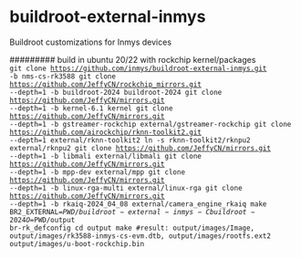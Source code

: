# buildroot-external-inmys
Buildroot customizations for Inmys devices

######### build in ubuntu 20/22 with rockchip kernel/packages
<code>
git clone https://github.com/inmys/buildroot-external-inmys.git -b nms-cs-rk3588
git clone https://github.com/JeffyCN/rockchip_mirrors.git --depth=1 -b buildroot-2024 buildroot-2024 
git clone https://github.com/JeffyCN/mirrors.git --depth=1 -b kernel-6.1 kernel
git clone https://github.com/JeffyCN/mirrors.git --depth=1 -b gstreamer-rockchip external/gstreamer-rockchip
git clone https://github.com/airockchip/rknn-toolkit2.git --depth=1 external/rknn-toolkit2
ln -s rknn-toolkit2/rknpu2 external/rknpu2
git clone https://github.com/JeffyCN/mirrors.git --depth=1 -b libmali external/libmali
git clone https://github.com/JeffyCN/mirrors.git --depth=1 -b mpp-dev external/mpp
git clone https://github.com/JeffyCN/mirrors.git --depth=1 -b linux-rga-multi external/linux-rga
git clone https://github.com/JeffyCN/mirrors.git --depth=1 -b rkaiq-2024_04_08 external/camera_engine_rkaiq
make BR2_EXTERNAL=$PWD/buildroot-external-inmys -C buildroot-2024 O=$PWD/output br-rk_defconfig
cd output
make
#result: output/images/Image, output/images/rk3588-inmys-cs-evm.dtb, output/images/rootfs.ext2 output/images/u-boot-rockchip.bin
</code>
